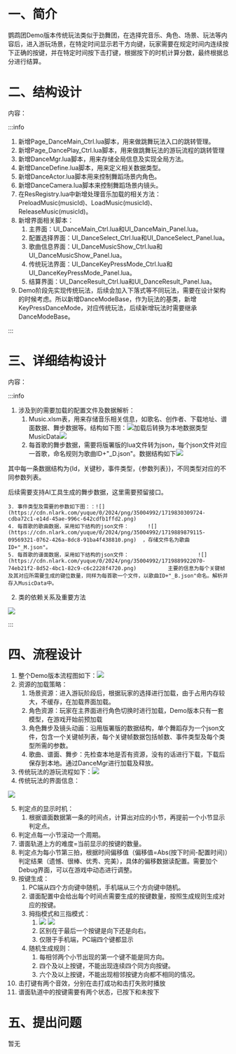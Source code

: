 # 一、简介
鹦鹉团Demo版本传统玩法类似于劲舞团，在选择完音乐、角色、场景、玩法等内容后，进入游玩场景，在特定时间显示若干方向键，玩家需要在规定时间内连续按下正确的按键，并在特定时间按下击打键，根据按下的时机计算分数，最终根据总分进行结算。



# 二、结构设计
内容：

:::info
1. 新增Page_DanceMain_Ctrl.lua脚本，用来做跳舞玩法入口的跳转管理。
2. 新增Page_DancePlay_Ctrl.lua脚本，用来做跳舞玩法的游玩流程的跳转管理
3. 新增DanceMgr.lua脚本，用来存储全局信息及实现全局方法。
4. 新增DanceDefine.lua脚本，用来定义相关数据类型。
5. 新增DanceActor.lua脚本用来控制舞蹈场景内角色。
6. 新增DanceCamera.lua脚本来控制舞蹈场景内镜头。
7. 在ResRegistry.lua中新增处理音乐加载的相关方法：PreloadMusic(musicId)、LoadMusic(musicId)、ReleaseMusic(musicId)。
8. 新增界面相关脚本：
    1. 主界面：UI_DanceMain_Ctrl.lua和UI_DanceMain_Panel.lua。
    2. 配置选择界面：UI_DanceSelect_Ctrl.lua和UI_DanceSelect_Panel.lua。
    3. 歌曲信息界面：UI_DanceMusicShow_Ctrl.lua和UI_DanceMusicShow_Panel.lua。
    4. 传统玩法界面：UI_DanceKeyPressMode_Ctrl.lua和UI_DanceKeyPressMode_Panel.lua。
    5. 结算界面：UI_DanceResult_Ctrl.lua和UI_DanceResult_Panel.lua。
9. Demo阶段先实现传统玩法，后续会加入下落式等不同玩法，需要在设计架构的时候考虑。所以新增DanceModeBase，作为玩法的基类，新增KeyPressDanceMode，对应传统玩法，后续新增玩法时需要继承DanceModeBase。

:::





# 三、详细结构设计
内容：

:::info
1. 涉及到的需要加载的配置文件及数据解析：
    1. Music.xlsm表，用来存储音乐相关信息，如歌名、创作者、下载地址、谱面数据、舞步数据等。结构如下图：![](https://cdn.nlark.com/yuque/0/2024/png/35004992/1719890038592-baa9a990-cde2-4796-95c0-8b4df7119e48.png)加载后转换为本地数据类型MusicData![](https://cdn.nlark.com/yuque/0/2024/png/35004992/1719828287012-b0db3695-8457-462b-87b6-90b29da0320a.png)
    2. 每首歌的舞步数据，需要将版署版的lua文件转为json，每个json文件对应一首歌，命名规则为歌曲ID+"_D.json"。数据结构如下![](https://cdn.nlark.com/yuque/0/2024/png/35004992/1719889739838-607a07a1-05ea-4d95-9a37-d3d3e676cdbe.png)

其中每一条数据结构为{Id，关键秒，事件类型，{参数列表}}，不同类型对应的不同参数列表。

后续需要支持AI工具生成的舞步数据，这里需要预留接口。

    3. 事件类型及需要的参数如下图：：![](https://cdn.nlark.com/yuque/0/2024/png/35004992/1719830309724-cdba72c1-e14d-45ae-996c-642cdfb1ffd2.png)
    4. 每首歌的歌曲数据，采用如下结构的json文件：      ![](https://cdn.nlark.com/yuque/0/2024/png/35004992/1719889879115-09569321-0762-426a-8dc8-91ba4f438810.png)  ，存储文件名为歌曲ID+"_M.json"。
    5. 每首歌的谱面数据，采用如下结构的json文件：                      ![](https://cdn.nlark.com/yuque/0/2024/png/35004992/1719889922070-74eb21f2-8d52-4bc1-82c9-c6c2228f4720.png)          主要的信息为每个关键帧及其对应所需要生成的键位数量，同样为每首歌一个文件，以歌曲ID+"_B.json"命名。解析并存入MusicData中。
2. 类的依赖关系及重要方法

![](https://cdn.nlark.com/yuque/0/2024/png/35004992/1719897929329-9e1a9564-4294-4364-b053-9f3ccefb958a.png)

:::



# 四、流程设计


1. 整个Demo版本流程图如下：![](https://cdn.nlark.com/yuque/0/2024/png/35004992/1719814456690-4988df03-86c0-4d1b-b1ce-5c4da0164d25.png)
2. 资源的加载策略：
    1. 场景资源：进入游玩阶段后，根据玩家的选择进行加载，由于占用内存较大，不缓存，在加载界面加载。
    2. 角色资源：玩家在主界面进行角色切换时进行加载，Demo版本只有一套模型，在游戏开始前预加载
    3. 角色舞步及镜头动画：沿用版署版的数据结构，单个舞蹈存为一个json文件，包含一个关键帧列表，每个关键帧数据包括帧数、事件类型及每个类型所需的参数。
    4. 歌曲、谱面、舞步：先检查本地是否有资源，没有的话进行下载，下载后保存到本地。通过DanceMgr进行加载及释放。
3. 传统玩法的游玩流程如下：![](https://cdn.nlark.com/yuque/0/2024/png/35004992/1719891590332-a08515c4-423b-4ab0-83b5-3ea5be265560.png)
4. 传统玩法的界面信息：

![](https://cdn.nlark.com/yuque/0/2024/png/44683805/1718689586446-0c654340-1df3-4af8-8452-0240aa2a7994.png?x-oss-process=image%2Fformat%2Cwebp%2Fresize%2Cw_834%2Climit_0)

5. 判定点的显示时机：
    1. 根据谱面数据第一条的时间点，计算出对应的小节，再提前一个小节显示判定点。
6. 判定点每一小节滚动一个周期。
7. 谱面轨道上方的难度=当前显示的按键的数量。
8. 判定点为每小节第三拍，根据时间偏移值（偏移值=Abs(按下时间-配置时间)）判定结果（遗憾、很棒、优秀、完美），具体的偏移数据读配置。需要加个Debug界面，可以在游戏中动态进行调整。
9. 按键生成：
    1. PC端从四个方向键中随机，手机端从三个方向键中随机。
    2. 谱面配置中会给出每个时间点需要生成的按键数量，按照生成规则生成对应的按键。
    3. 拇指模式和三指模式：
        1. ![](https://cdn.nlark.com/yuque/0/2024/png/44683805/1718689587912-927618da-f104-499c-b4f5-b11a4fba73a0.png?x-oss-process=image%2Fformat%2Cwebp%2Fresize%2Cw_240%2Climit_0)		![](https://cdn.nlark.com/yuque/0/2024/png/44683805/1718689589935-a0beef64-48ec-4c59-905a-9d1cc5ceb948.png?x-oss-process=image%2Fformat%2Cwebp%2Fresize%2Cw_237%2Climit_0)
        2. 区别在于最后一个按键是向下还是向右。
        3. 仅限于手机端，PC端四个键都显示
    4. 随机生成规则：
        1. 每相邻两个小节出现的第一个键不能是同方向。
        2. 四个及以上按键，不能出现连续四个同方向按键。
        3. 六个及以上按键，不能出现相邻按键方向都不相同的情况。
10. 击打键有两个音效，分别在击打成功和击打失败时播放
11. 谱面轨道中的按键需要有两个状态，已按下和未按下



# 五、提出问题
暂无



